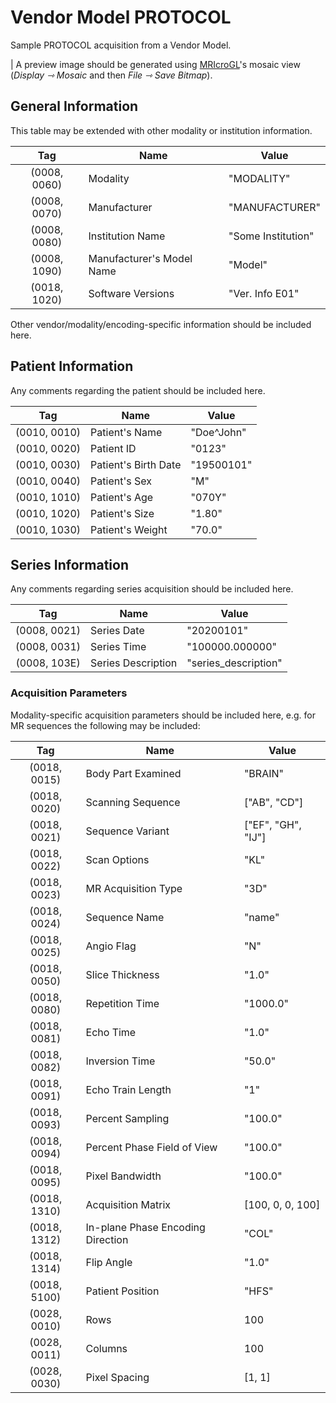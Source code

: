 # Vendor Model PROTOCOL

Sample PROTOCOL acquisition from a Vendor Model.

| A preview image should be generated using [MRIcroGL](https://www.nitrc.org/projects/mricrogl)'s mosaic view (*Display ⇾ Mosaic* and then *File ⇾ Save Bitmap*).

## General Information

This table may be extended with other modality or institution information.

|      Tag     | Name                      | Value                 |
|:------------:|---------------------------|-----------------------|
| (0008, 0060) | Modality                  | "MODALITY"            |
| (0008, 0070) | Manufacturer              | "MANUFACTURER"        |
| (0008, 0080) | Institution Name          | "Some Institution"    |
| (0008, 1090) | Manufacturer's Model Name | "Model"               |
| (0018, 1020) | Software Versions         | "Ver. Info E01"       |

Other vendor/modality/encoding-specific information should be included here.

## Patient Information

Any comments regarding the patient should be included here.

|      Tag     | Name                 | Value      |
|:------------:|----------------------|------------|
| (0010, 0010) | Patient's Name       | "Doe^John" |
| (0010, 0020) | Patient ID           | "0123"     |
| (0010, 0030) | Patient's Birth Date | "19500101" |
| (0010, 0040) | Patient's Sex        | "M"        |
| (0010, 1010) | Patient's Age        | "070Y"     |
| (0010, 1020) | Patient's Size       | "1.80"     |
| (0010, 1030) | Patient's Weight     | "70.0"     |

## Series Information

Any comments regarding series acquisition should be included here.

|      Tag     | Name               | Value                          |
|:------------:|--------------------|--------------------------------|
| (0008, 0021) | Series Date        | "20200101"                     |
| (0008, 0031) | Series Time        | "100000.000000"                |
| (0008, 103E) | Series Description | "series_description"           |

### Acquisition Parameters

Modality-specific acquisition parameters should be included here, e.g. for MR sequences the following may be included:

|      Tag     | Name                              | Value              |
|:------------:|-----------------------------------|--------------------|
| (0018, 0015) | Body Part Examined                | "BRAIN"            |
| (0018, 0020) | Scanning Sequence                 | ["AB", "CD"]       |
| (0018, 0021) | Sequence Variant                  | ["EF", "GH", "IJ"] |
| (0018, 0022) | Scan Options                      | "KL"               |
| (0018, 0023) | MR Acquisition Type               | "3D"               |
| (0018, 0024) | Sequence Name                     | "name"             |
| (0018, 0025) | Angio Flag                        | "N"                |
| (0018, 0050) | Slice Thickness                   | "1.0"              |
| (0018, 0080) | Repetition Time                   | "1000.0"           |
| (0018, 0081) | Echo Time                         | "1.0"              |
| (0018, 0082) | Inversion Time                    | "50.0"             |
| (0018, 0091) | Echo Train Length                 | "1"                |
| (0018, 0093) | Percent Sampling                  | "100.0"            |
| (0018, 0094) | Percent Phase Field of View       | "100.0"            |
| (0018, 0095) | Pixel Bandwidth                   | "100.0"            |
| (0018, 1310) | Acquisition Matrix                | [100, 0, 0, 100]   |
| (0018, 1312) | In-plane Phase Encoding Direction | "COL"              |
| (0018, 1314) | Flip Angle                        | "1.0"              |
| (0018, 5100) | Patient Position                  | "HFS"              |
| (0028, 0010) | Rows                              | 100                |
| (0028, 0011) | Columns                           | 100                |
| (0028, 0030) | Pixel Spacing                     | [1, 1]             |